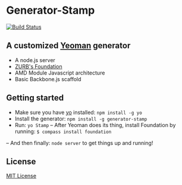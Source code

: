 # Generator-Stamp
[![Build Status](https://secure.travis-ci.org/kyledetella/generator-stamp.png?branch=master)](https://travis-ci.org/kyledetella/generator-stamp)

## A customized [Yeoman](http://yeoman.io) generator
  + A node.js server
  + [ZURB's Foundation](http://foundation.zurb.com)
  + AMD Module Javascript architecture
  + Basic Backbone.js scaffold

## Getting started
- Make sure you have [yo](https://github.com/yeoman/yo) installed:
    `npm install -g yo`
- Install the generator: `npm install -g generator-stamp`
- Run: `yo Stamp`
– After Yeoman does its thing, install Foundation by running:
  `$ compass install foundation`
  
– And then finally: `node server` to get things up and running!

## License
[MIT License](http://en.wikipedia.org/wiki/MIT_License)
